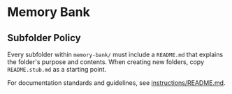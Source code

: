 # Memory Bank

## Subfolder Policy

Every subfolder within `memory-bank/` must include a `README.md` that explains the folder's purpose and contents. When creating new folders, copy `README.stub.md` as a starting point.

For documentation standards and guidelines, see [instructions/README.md](instructions/README.md).
